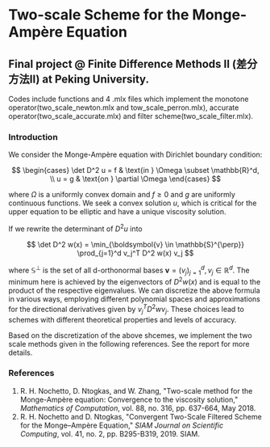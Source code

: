# Two-scale Scheme for the  Monge-Ampère Equation 
## Final project @ Finite Difference Methods II (差分方法II) at Peking University.

Codes include functions and 4 .mlx files which implement the monotone operator(two\_scale\_newton.mlx and tow\_scale\_perron.mlx), accurate operator(two\_scale\_accurate.mlx) and filter scheme(two\_scale\_filter.mlx).

### Introduction
We consider the Monge-Ampère equation with Dirichlet boundary condition:

$$
\begin{cases}
\det D^2 u = f & \text{in } \Omega \subset \mathbb{R}^d, \\
u = g & \text{on } \partial \Omega
\end{cases}
$$

where $\Omega$ is a uniformly convex domain and $f\geq 0$ and $g$ are uniformly continuous functions. We seek a convex solution $u$, which is critical for the upper equation to be elliptic and have a unique viscosity solution.

If we rewrite the determinant of $D^2u$ into

$$
\det D^2 w(x) = \min_{\boldsymbol{v} \in \mathbb{S}^{\perp}} \prod_{j=1}^d v_j^T D^2 w(x) v_j
$$

where $\mathbb{S}^{\perp}$ is the set of all d-orthonormal bases $\boldsymbol{v} = (v_j)_{j=1}^d, v_j \in \mathbb{R}^d$. The minimum here is achieved by the eigenvectors of $D^2 w(x)$ and is equal to the product of the respective eigenvalues. We can discretize the above formula in various ways, employing different polynomial spaces and approximations for the directional derivatives given by $v_j^T D^2 w v_j$. These choices lead to schemes with different theoretical properties and levels of accuracy.

Based on the discretization of the above shcemes, we implement the two scale methods given in the following references. See the report for more details.

### References

1. R. H. Nochetto, D. Ntogkas, and W. Zhang, "Two-scale method for the Monge-Ampère equation: Convergence to the viscosity solution," *Mathematics of Computation*, vol. 88, no. 316, pp. 637-664, May 2018. 
2. R. H. Nochetto and D. Ntogkas, "Convergent Two-Scale Filtered Scheme for the Monge–Ampère Equation," *SIAM Journal on Scientific Computing*, vol. 41, no. 2, pp. B295-B319, 2019. SIAM.






